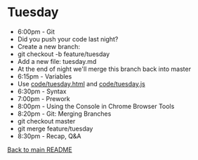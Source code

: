 # Tuesday

* 6:00pm - Git
 * Did you push your code last night?
 * Create a new branch:
  * git checkout -b feature/tuesday
 * Add a new file: tuesday.md
 * At the end of night we'll merge this branch back into master
* 6:15pm - Variables
 * Use [code/tuesday.html](code/tuesday.html) and [code/tuesday.js](code/tuesday.js)
* 6:30pm - Syntax
* 7:00pm - Prework
* 8:00pm - Using the Console in Chrome Browser Tools
* 8:20pm - Git: Merging Branches
 * git checkout master
 * git merge feature/tuesday
* 8:30pm - Recap, Q&A

[Back to main README](/README.md)
